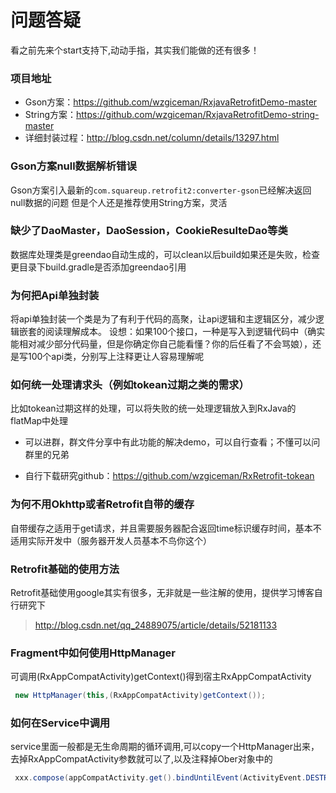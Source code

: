 # 问题答疑

看之前先来个start支持下,动动手指，其实我们能做的还有很多！

### 项目地址

* Gson方案：https://github.com/wzgiceman/RxjavaRetrofitDemo-master
* String方案：https://github.com/wzgiceman/RxjavaRetrofitDemo-string-master
* 详细封装过程：http://blog.csdn.net/column/details/13297.html


### Gson方案null数据解析错误

Gson方案引入最新的`com.squareup.retrofit2:converter-gson`已经解决返回null数据的问题
但是个人还是推荐使用String方案，灵活


### 缺少了DaoMaster，DaoSession，CookieResulteDao等类

数据库处理类是greendao自动生成的，可以clean以后build如果还是失败，检查更目录下build.gradle是否添加greendao引用


### 为何把Api单独封装

将api单独封装一个类是为了有利于代码的高聚，让api逻辑和主逻辑区分，减少逻辑嵌套的阅读理解成本。
设想：如果100个接口，一种是写入到逻辑代码中（确实能相对减少部分代码量，但是你确定你自己能看懂？你的后任看了不会骂娘），还是写100个api类，分别写上注释更让人容易理解呢


### 如何统一处理请求头（例如tokean过期之类的需求）

比如tokean过期这样的处理，可以将失败的统一处理逻辑放入到RxJava的flatMap中处理

* 可以进群，群文件分享中有此功能的解决demo，可以自行查看；不懂可以问群里的兄弟

* 自行下载研究github：https://github.com/wzgiceman/RxRetrofit-tokean


### 为何不用Okhttp或者Retrofit自带的缓存

自带缓存之适用于get请求，并且需要服务器配合返回time标识缓存时间，基本不适用实际开发中（服务器开发人员基本不鸟你这个）


### Retrofit基础的使用方法
Retrofit基础使用google其实有很多，无非就是一些注解的使用，提供学习博客自行研究下

>http://blog.csdn.net/qq_24889075/article/details/52181133


### Fragment中如何使用HttpManager

可调用(RxAppCompatActivity)getContext()得到宿主RxAppCompatActivity

```java
 new HttpManager(this,(RxAppCompatActivity)getContext());
```

### 如何在Service中调用
service里面一般都是无生命周期的循环调用,可以copy一个HttpManager出来，去掉RxAppCompatActivity参数就可以了,以及注释掉Ober对象中的

```java
 xxx.compose(appCompatActivity.get().bindUntilEvent(ActivityEvent.DESTROY))
```